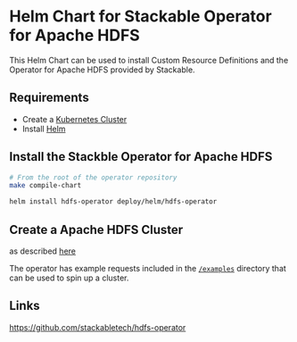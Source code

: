 [//]: # (=============)
[//]: # (This file is automatically generated from the templates in stackabletech/operator-templating)
[//]: # (DON'T MANUALLY EDIT THIS FILE)
[//]: # (=============)

# Helm Chart for Stackable Operator for Apache HDFS

This Helm Chart can be used to install Custom Resource Definitions and the Operator for Apache HDFS provided by Stackable.


## Requirements

- Create a [Kubernetes Cluster](../Readme.md)
- Install [Helm](https://helm.sh/docs/intro/install/)


## Install the Stackble Operator for Apache HDFS

```bash
# From the root of the operator repository
make compile-chart

helm install hdfs-operator deploy/helm/hdfs-operator
```




## Create a Apache HDFS Cluster

as described [here](https://docs.stackable.tech/hdfs/index.html)



The operator has example requests included in the [`/examples`](https://github.com/stackabletech/hdfs/operator/tree/main/examples) directory that can be used to spin up a cluster.


## Links

https://github.com/stackabletech/hdfs-operator


